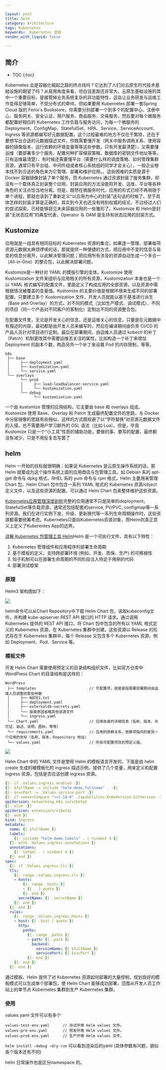 ```yaml
---

layout: post
title: helm
category: Architecture
tags: Kubernetes
keywords:  Kubernetes 混部
render_with_liquid: false

---
```


## 简介

* TOC
{:toc}


Kubernetes 会是容器化崛起之路的终点线吗？它达到了人们对云原生时代技术基础设施的期望了吗？从易用角度来看，坦白说差距还非常大。云原生基础设施的其中一个重要目标，是接管掉业务系统复杂的非功能特性，这会让业务研发与运维工作变得足够简单，不受分布式的牵绊。但如果要用 Kubernetes 部署一套Spring Cloud 版的 Fenix's Bookstore，你需要分别部署一个到多个的配置中心、注册中心、服务网关、安全认证、用户服务、商品服务、交易服务，然后要对每个微服务都配置好相应的 Kubernetes 工作负载与服务访问，为每一个微服务的 Deployment、ConfigMap、StatefulSet、HPA、Service、ServiceAccount、Ingress 等资源都编写好元数据配置。这个过程最难的地方不仅在于繁琐，还在于要想写出合适的元数据描述文件，你既需要懂开发（网关中服务调用关系、使用容器的镜像版本、运行依赖的环境变量等等这些参数，只有开发最清楚），又需要懂运维（要部署多少个服务、配置何种扩容缩容策略、数据库的密钥文件地址等等，只有运维最清楚），有时候还需要懂平台（需要什么样的调度策略、如何管理集群资源，通常只有平台组、中间件组或者核心系统组的同学才会关心），一般企业根本找不到合适的角色来为它管理、部署和维护应用。。这些困难的实质是源于 Docker 容器镜像封装了单个服务，而 Kubernetes 通过资源封装了服务集群，却没有一个载体真正封装整个应用，封装应用的方法没能将开发、运维、平台等各种角色的关注点恰当地分离。但是，既然在微服务时代，应用的形式已经不再局限于单个进程，那就也该到了重新定义“以应用为中心的封装”这句话的时候了。至于具体怎样的封装才算是正确的，其实到今天也还没有特别权威的结论，不过经过人们的尝试探索，已经能够窥见未来容器应用的一些雏形了。Kustomize 和 Helm是封装“无状态应用”的典型代表，Operator 与 OAM 是支持有状态应用的封装方式。

## Kustomize

应用就是一组具有相同目标的 Kubernetes 资源的集合，如果逐一管理、部署每项资源元数据太麻烦啰嗦的话，那就提供一种便捷的方式，把应用中不变的信息与易变的信息分离开，以此解决管理问题；把应用所有涉及的资源自动生成一个多合一（All-in-One）的整合包，以此解决部署问题。

Kustomize是一种针对 YAML 的模版引擎的变体。Kustomize 使用Kustomization 文件来组织与应用相关的所有资源，Kustomization 本身也是一个以 YAML 格式编写的配置文件，里面定义了构成应用的全部资源，以及资源中需根据情况被覆盖的变量值。Kustomize 的主要价值是根据环境来生成不同的部署配置。只要建立多个 Kustomization 文件，开发人员就能以基于基准进行派生（Base and Overlay）的方式，对不同的模式（比如生产模式、调试模式）、不同的项目（同一个产品对不同客户的客制化）定制出不同的资源整合包。

在配置文件里，无论是开发关心的信息，还是运维关心的信息，只要是在元数据中有描述的内容，最初都是由开发人员来编写的，然后在编译期间由负责 CI/CD 的产品人员针对项目进行定制。最后在部署期间，由运维人员通过 kubectl 的补丁（Patch）机制更改其中需要运维去关注的属性，比如构造一个补丁来增加 Deployment 的副本个数，构造另外一个补丁来设置 Pod 的内存限制，等等。

```
k8s
 ├── base
 │     ├── deployment.yaml
 │     ├── kustomization.yaml
 │     └── service.yaml
 └── overlays
       └── prod
       │     ├── load-loadbalancer-service.yaml
       │     └── kustomization.yaml
       └── debug
             └── kustomization.yaml
```

一个由 kustomize 管理的应用结构，它主要由 base 和 overlays 组成。Kustomize 使用 Base、Overlay 和 Patch 生成最终配置文件的思路，与 Docker 中分层镜像的思路有些相似，这样的方式既规避了以“字符替换”对资源元数据文件的入侵，也不需要用户学习额外的 DSL 语法（比如 Lua）。但是，毕竟 Kustomize 只是一个“小工具”性质的辅助功能，要做的事、要写的配置，最终都没有减少，只是不用反复去写罢了

## helm

Helm 一开始的目标就很明确：如果说 Kubernetes 是云原生操作系统的话，那 Helm 就要成为这个操作系统上面的应用商店与包管理工具。如 Debian 系的 apt-get 命令与 dpkg 格式、RHEL 系的 yum 命令与 rpm 格式，Helm 主要用来管理 Chart 包，Helm Chart 包中包含一系列 YAML 格式的 Kubernetes 资源/object定义文件，以及这些资源的配置，可以通过 Helm Chart 包来整体维护这些资源。

[Kubernetes应用管理深度剖析](https://mp.weixin.qq.com/s/9o2m03veD5hP7mUbCirftg)完整的应用通常不只是简单的deployment，StatefulSet等负载资源，通常还包括配套的service, PV/PVC, configmap等一系列资源。我们在进行实例下发、升级、更新换代等一系列生命周期操作时，这些资源都需要统筹考虑。Kubernetes只面向Kubernetes资源对象，而Helm则真正意义上定义了Kuberentes App的边界。

[详解 Kubernetes 包管理工具 Helm](https://mp.weixin.qq.com/s/aGCkhI0-OsQaPgPMOxDTHw)Helm 是一个可执行文件，具有以下特性：
1. Kubernetes 管理组件和应用程序的部署生命周期
2. 基于模板的定义，支持跨部署环境 (例如，开发、质保、生产) 的可移植性
3. 钩子机制可以在部署生命周期的不同阶段注入特定于用例的代码
4. 部署测试框架


### 原理

Helm3 架构图如下：

![](/public/upload/kubernetes/helm_overview.png)

helm命令可以从Chart Repository中下载 Helm Chart 包，读取kubeconfig文件，并构建 kube-apiserver REST API 接口的 HTTP 请求。通过调用 Kubernetes 提供的 REST API 接口，将 Chart 包中包含的所有以 YAML 格式定义的 Kubernetes 资源，在 Kubernetes 集群中创建。这些资源以 Release 的形式存在于 Kubernetes 集群中，每个 Release 又包含多个 Kubernetes 资源，例如 Deployment、Pod、Service 等。

### 模板文件

开发 Helm Chart 需要使用预定义的目录结构组织文件，比如官方仓库中 WordPress Chart 的目录结构是这样的：

```
WordPress
 ├── templates                        // 可配置项，就是是指需要部署期间由运维人员调整的那些参数
 │     ├── NOTES.txt
 │     ├── deployment.yaml
 │     ├── externaldb-secrets.yaml
 │     └── 版面原因省略其他资源文件
 │     └── ingress.yaml
 └── Chart.yaml                       // 应用自身的详细信息（名称、版本、许可证、自述、说明、图标，等等）
 └── requirements.yaml                // 应用的依赖关系，依赖项指向的是另一个应用的坐标（名称、版本、Repository 地址）
 └── values.yaml                      // 所有可配置项目的预定义值。
 ```

![](/public/upload/kubernetes/helm_template.png)

Helm Chart 中的 YAML 文件是使用 Helm 的模板语言开发的，下面是由 helm create 生成的被模板化的 ingress 描述示例，提供了几个变量，用来定义和配置 ingress 资源，包括是否应该创建 ingress 资源。

```yaml
{{- if .Values.ingress.enabled -}}
{{- $fullName := include "helm-demo.fullname" . -}}
{{- $svcPort := .Values.service.port -}}
{{- if semverCompare ">=1.14-0" .Capabilities.KubeVersion.GitVersion -}}
apiVersion: networking.k8s.io/v1beta1
{{- else -}}
apiVersion: extensions/v1beta1
{{- end }}
kind: Ingress
metadata:
  name: {{ $fullName }}
  labels:
    {{- include "helm-demo.labels" . | nindent 4 }}
  {{- with .Values.ingress.annotations }}
  annotations:
    {{- toYaml . | nindent 4 }}
  {{- end }}
spec:
  {{- if .Values.ingress.tls }}
  tls:
    {{- range .Values.ingress.tls }}
    - hosts:
        {{- range .hosts }}
        - {{ . | quote }}
        {{- end }}
      secretName: {{ .secretName }}
    {{- end }}
  {{- end }}
  rules:
    {{- range .Values.ingress.hosts }}
    - host: {{ .host | quote }}
      http:
        paths:
          {{- range .paths }}
          - path: {{ .path }}
            backend:
              serviceName: {{ $fullName }}
              servicePort: {{ $svcPort }}
          {{- end }}
    {{- end }}
  {{- end }}
```

通过模板，Helm 提供了对 Kubernetes 资源如何部署的大量控制。规划良好的模板模式可以生成单个部署包，使 Helm Chart 能够成功部署，范围从开发人员工作站上的单节点 Kubernetes 集群到生产 Kubernetes 集群。


### 使用

values.yaml 文件可以有多个
```
values-test-env.yaml      // 测试环境 Helm values 文件。
values-pre-env.yaml       // 预发环境 Helm values 文件。
values-prod-env.yaml      // 生产环境 Helm values 文件。
```

`helm install —debug —dry-run` 可以看到渲染后的yaml (具体参数有问题，貌似各个版本还有不同)

helm 日常操作也是区分namespace 的。